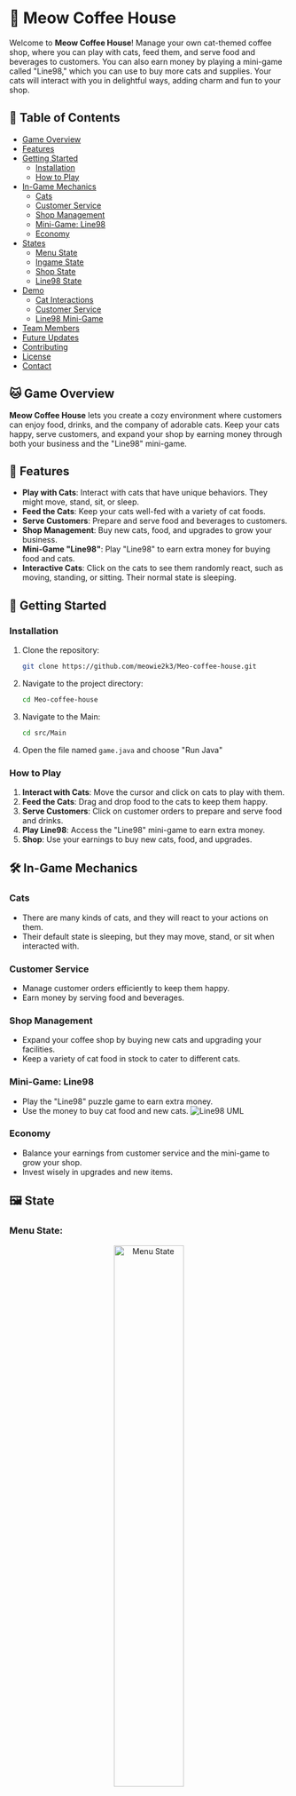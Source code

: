 # 🐾 Meow Coffee House

Welcome to **Meow Coffee House**! Manage your own cat-themed coffee shop, where you can play with cats, feed them, and serve food and beverages to customers. You can also earn money by playing a mini-game called "Line98," which you can use to buy more cats and supplies. Your cats will interact with you in delightful ways, adding charm and fun to your shop.

## 📖 Table of Contents
- [Game Overview](#game-overview)
- [Features](#features)
- [Getting Started](#getting-started)
  - [Installation](#installation)
  - [How to Play](#how-to-play)
- [In-Game Mechanics](#in-game-mechanics)
  - [Cats](#cats)
  - [Customer Service](#customer-service)
  - [Shop Management](#shop-management)
  - [Mini-Game: Line98](#mini-game-line98)
  - [Economy](#economy)
- [States](#states)
  - [Menu State](#menu-state)
  - [Ingame State](#ingame-state)
  - [Shop State](#shop-state)
  - [Line98 State](#line98-state)
- [Demo](#demo)
  - [Cat Interactions](#cat-interactions)
  - [Customer Service](#customer-service)
  - [Line98 Mini-Game](#line98-mini-game)
- [Team Members](#team-members)
- [Future Updates](#future-updates)
- [Contributing](#contributing)
- [License](#license)
- [Contact](#contact)

## 🐱 Game Overview
**Meow Coffee House** lets you create a cozy environment where customers can enjoy food, drinks, and the company of adorable cats. Keep your cats happy, serve customers, and expand your shop by earning money through both your business and the "Line98" mini-game.

## 🌟 Features
- **Play with Cats**: Interact with cats that have unique behaviors. They might move, stand, sit, or sleep.
- **Feed the Cats**: Keep your cats well-fed with a variety of cat foods.
- **Serve Customers**: Prepare and serve food and beverages to customers.
- **Shop Management**: Buy new cats, food, and upgrades to grow your business.
- **Mini-Game "Line98"**: Play "Line98" to earn extra money for buying food and cats.
- **Interactive Cats**: Click on the cats to see them randomly react, such as moving, standing, or sitting. Their normal state is sleeping.

## 🚀 Getting Started

### Installation
1. Clone the repository:
   ```bash
   git clone https://github.com/meowie2k3/Meo-coffee-house.git
   ```
2. Navigate to the project directory:
   ```bash
   cd Meo-coffee-house
   ```
3. Navigate to the Main:
   ```bash
   cd src/Main
   ```
4. Open the file named ```game.java``` and choose "Run Java"

### How to Play
1. **Interact with Cats**: Move the cursor and click on cats to play with them.
2. **Feed the Cats**: Drag and drop food to the cats to keep them happy.
3. **Serve Customers**: Click on customer orders to prepare and serve food and drinks.
4. **Play Line98**: Access the "Line98" mini-game to earn extra money.
5. **Shop**: Use your earnings to buy new cats, food, and upgrades.

## 🛠️ In-Game Mechanics

### Cats
- There are many kinds of cats, and they will react to your actions on them.
- Their default state is sleeping, but they may move, stand, or sit when interacted with.

### Customer Service
- Manage customer orders efficiently to keep them happy.
- Earn money by serving food and beverages.

### Shop Management
- Expand your coffee shop by buying new cats and upgrading your facilities.
- Keep a variety of cat food in stock to cater to different cats.

### Mini-Game: Line98
- Play the "Line98" puzzle game to earn extra money.
- Use the money to buy cat food and new cats.
![Line98 UML](Line98_UML.png)

### Economy
- Balance your earnings from customer service and the mini-game to grow your shop.
- Invest wisely in upgrades and new items.

## 🖼️ State

### Menu State: 
  
  <div align ="center"><img src="Resources/readme/menu.png" alt="Menu State" width="50%"/></div>

### Ingame State: 
  
  <div align ="center"><img src="Resources/readme/ingame.png" alt="Ingame State" width="50%"/></div>

### Shop State: 
  
  <div align ="center"><img src="Resources/readme/shop.png" alt="Shop State" width="50%"/></div>
  
### Line98 State: 
  
  <div align ="center"><img src="Resources/readme/line98.png" alt="Line98 State" width="50%"/></div>

## 📸 Demo

### Cat Interactions
<div align ="center"><img src="Resources/readme/cats.gif" alt="Cat Interaction"/></div>

### Customer Service
<div align ="center"><img src="Resources/readme/customer.gif" alt="Customer Service"/></div>

### Line98 Mini-Game
<div align ="center"><img src="Resources/readme/line98.gif" alt="Line98 Mini-Game"/></div>

## 👥 Team Members
Minh Huy, Tri Dung, Yen Chi, Tan Hung, Khanh Quynh

## 🔮 Future Updates
- **New Foods**: Adding more foods.
- **Expanded Menu**: Introducing more food and drink options for customers.
- **Decorations**: Customization options for your shop.

## 🤝 Contributing
Contributions are welcome! If you’d like to contribute, please fork the repository and create a pull request. For major changes, please open an issue to discuss your ideas first.

## 📜 License


## 📧 Contact
For questions or suggestions, please contact ...
